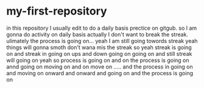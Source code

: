 # my-first-repository
in this repository I usually edit to do a daily basis prectice on gitgub.
so I am gonna do activity on daily basis actually I don't want to break the streak.
ulimately the process is going on...
yeah I am still going towords streak
yeah things will gonna smoth
don't wana mis the streak
so yeah streak is going on
and streak in going on
ups and down going on
going on
and still streak will going on
yeah so process is going on and on
the process is going on
annd going on
moving on and on
move on .....
and the process in going on
and moving on
onward and onward
and going on
and the process is going on
